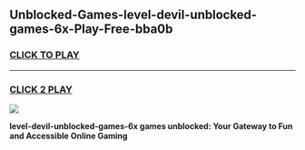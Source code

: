 
## Unblocked-Games-level-devil-unblocked-games-6x-Play-Free-bba0b
<h3>
<a href="https://premium76.site?title=level-devil-unblocked-games-6x&ref=23A">CLICK TO PLAY</a></h3>
<hr>

<h3>
<a href="https://premium76.site?title=level-devil-unblocked-games-6x&ref=23A">CLICK 2 PLAY</a>
  
</h3>

<a href="https://premium76.site?title=level-devil-unblocked-games-6x&ref=23A"><img src="https://clearcache.store/games.png"></a>


**level-devil-unblocked-games-6x games unblocked: Your Gateway to Fun and Accessible Online Gaming**
